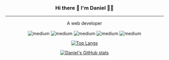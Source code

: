 <div align="center">
  
  
### Hi there 👋  I'm Daniel 🧑‍💻

---
  A web developer
  
 <img align="center" alt="medium" src="https://img.shields.io/badge/JavaScript-323330?style=for-the-badge&logo=javascript&logoColor=F7DF1E" />
   <img align="center" alt="medium" src="https://img.shields.io/badge/Python-FFD43B?style=for-the-badge&logo=python&logoColor=blue" />
   <img align="center" alt="medium" src="https://img.shields.io/badge/React-20232A?style=for-the-badge&logo=react&logoColor=61DAFB" />
   <img align="center" alt="medium" src="https://img.shields.io/badge/Redux-593D88?style=for-the-badge&logo=redux&logoColor=white" />
   <img align="center" alt="medium" src="https://img.shields.io/badge/PostgreSQL-316192?style=for-the-badge&logo=postgresql&logoColor=white" />  
  
  
  <br>  
  

[![Top Langs](https://github-readme-stats.vercel.app/api/top-langs/?username=DanielLaV)](https://github.com/DanielLaV/github-readme-stats)

[![Daniel's GitHub stats](https://github-readme-stats.vercel.app/api?username=DanielLaV&hide=contribs,issues&count_private=true&show_icons=true&theme=radical)](https://github.com/anuraghazra/github-readme-stats)

</div>
<!--
**DanielLaV/DanielLaV** is a ✨ _special_ ✨ repository because its `README.md` (this file) appears on your GitHub profile.

Here are some ideas to get you started:

- 🔭 I’m currently working on ...
- 🌱 I’m currently learning ...
- 👯 I’m looking to collaborate on ...
- 🤔 I’m looking for help with ...
- 💬 Ask me about ...
- 📫 How to reach me: ...
- 😄 Pronouns: ...
- ⚡ Fun fact: ...
-->

